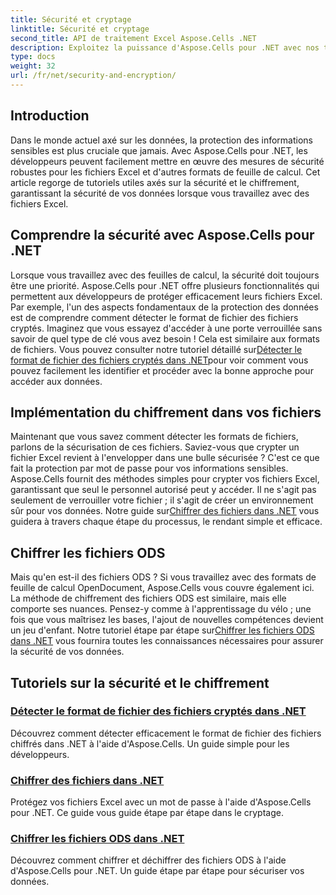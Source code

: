 ```yaml
---
title: Sécurité et cryptage
linktitle: Sécurité et cryptage
second_title: API de traitement Excel Aspose.Cells .NET
description: Exploitez la puissance d'Aspose.Cells pour .NET avec nos tutoriels sur la sécurité et le chiffrement. Apprenez à détecter et à chiffrer des fichiers sans effort.
type: docs
weight: 32
url: /fr/net/security-and-encryption/
---
```

## Introduction

Dans le monde actuel axé sur les données, la protection des informations sensibles est plus cruciale que jamais. Avec Aspose.Cells pour .NET, les développeurs peuvent facilement mettre en œuvre des mesures de sécurité robustes pour les fichiers Excel et d'autres formats de feuille de calcul. Cet article regorge de tutoriels utiles axés sur la sécurité et le chiffrement, garantissant la sécurité de vos données lorsque vous travaillez avec des fichiers Excel.

## Comprendre la sécurité avec Aspose.Cells pour .NET

 Lorsque vous travaillez avec des feuilles de calcul, la sécurité doit toujours être une priorité. Aspose.Cells pour .NET offre plusieurs fonctionnalités qui permettent aux développeurs de protéger efficacement leurs fichiers Excel. Par exemple, l'un des aspects fondamentaux de la protection des données est de comprendre comment détecter le format de fichier des fichiers cryptés. Imaginez que vous essayez d'accéder à une porte verrouillée sans savoir de quel type de clé vous avez besoin ! Cela est similaire aux formats de fichiers. Vous pouvez consulter notre tutoriel détaillé sur[Détecter le format de fichier des fichiers cryptés dans .NET](./detect-file-format-of-encrypted-files/)pour voir comment vous pouvez facilement les identifier et procéder avec la bonne approche pour accéder aux données.

## Implémentation du chiffrement dans vos fichiers

 Maintenant que vous savez comment détecter les formats de fichiers, parlons de la sécurisation de ces fichiers. Saviez-vous que crypter un fichier Excel revient à l'envelopper dans une bulle sécurisée ? C'est ce que fait la protection par mot de passe pour vos informations sensibles. Aspose.Cells fournit des méthodes simples pour crypter vos fichiers Excel, garantissant que seul le personnel autorisé peut y accéder. Il ne s'agit pas seulement de verrouiller votre fichier ; il s'agit de créer un environnement sûr pour vos données. Notre guide sur[Chiffrer des fichiers dans .NET](./encrypting-files/) vous guidera à travers chaque étape du processus, le rendant simple et efficace.

## Chiffrer les fichiers ODS

Mais qu'en est-il des fichiers ODS ? Si vous travaillez avec des formats de feuille de calcul OpenDocument, Aspose.Cells vous couvre également ici. La méthode de chiffrement des fichiers ODS est similaire, mais elle comporte ses nuances. Pensez-y comme à l'apprentissage du vélo ; une fois que vous maîtrisez les bases, l'ajout de nouvelles compétences devient un jeu d'enfant. Notre tutoriel étape par étape sur[Chiffrer les fichiers ODS dans .NET](./encrypting-ods-files/) vous fournira toutes les connaissances nécessaires pour assurer la sécurité de vos données.

## Tutoriels sur la sécurité et le chiffrement
### [Détecter le format de fichier des fichiers cryptés dans .NET](./detect-file-format-of-encrypted-files/)
Découvrez comment détecter efficacement le format de fichier des fichiers chiffrés dans .NET à l'aide d'Aspose.Cells. Un guide simple pour les développeurs.
### [Chiffrer des fichiers dans .NET](./encrypting-files/)
Protégez vos fichiers Excel avec un mot de passe à l'aide d'Aspose.Cells pour .NET. Ce guide vous guide étape par étape dans le cryptage.
### [Chiffrer les fichiers ODS dans .NET](./encrypting-ods-files/)
Découvrez comment chiffrer et déchiffrer des fichiers ODS à l'aide d'Aspose.Cells pour .NET. Un guide étape par étape pour sécuriser vos données.